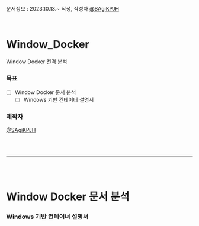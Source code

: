 문서정보 : 2023.10.13.~ 작성, 작성자 [@SAgiKPJH](https://github.com/SAgiKPJH)

<br>

# Window_Docker
Window Docker 전격 분석

### 목표
- [ ] Window Docker 문서 분석
  - [ ] Windows 기반 컨테이너 설명서

### 제작자
[@SAgiKPJH](https://github.com/SAgiKPJH)

<br><br>

---

<br><br>

# Window Docker 문서 분석

### Windows 기반 컨테이너 설명서
